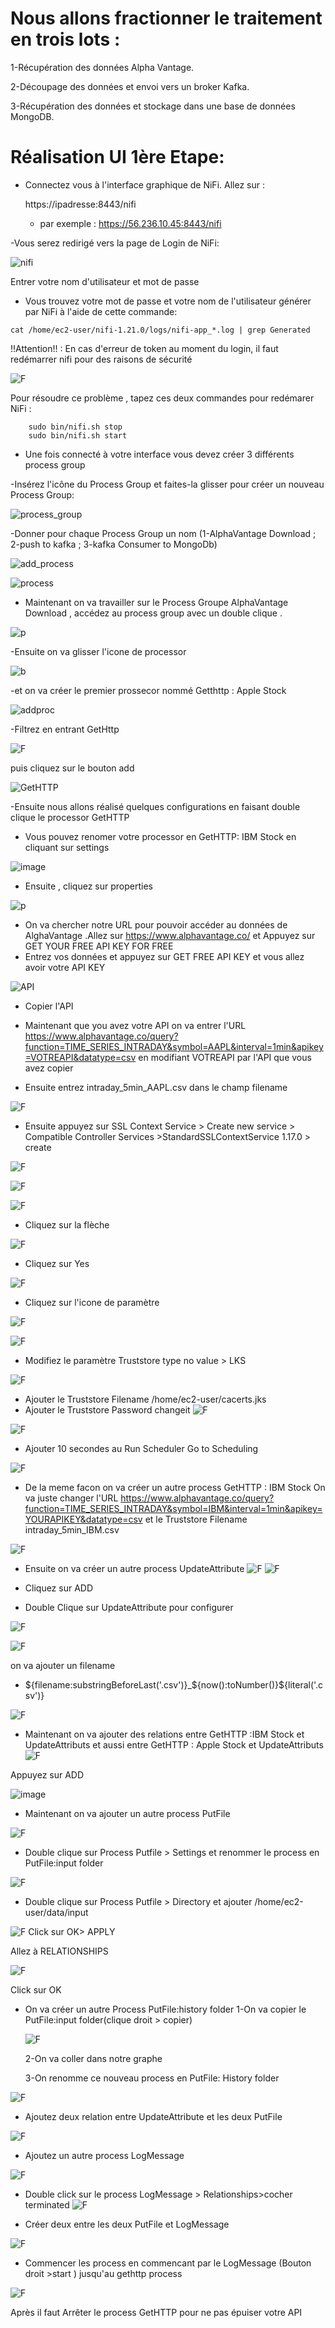 # Nous allons fractionner le traitement en trois lots :

  1-Récupération des données Alpha Vantage.
  
  2-Découpage des données et envoi vers un broker Kafka.
  
  3-Récupération des données et stockage dans une base de données MongoDB.
  
# Réalisation UI 1ère Etape:	
- Connectez vous à l'interface graphique de NiFi. Allez sur :

   https://ipadresse:8443/nifi
   
   - par exemple : https://56.236.10.45:8443/nifi
   
-Vous serez redirigé vers la page de Login de NiFi:

![nifi](https://user-images.githubusercontent.com/78825764/193147697-1b9ee848-c8c9-42da-88b6-98e83ab4e6e4.PNG)

Entrer votre nom d'utilisateur et mot de passe
     
- Vous trouvez votre mot de passe et votre nom de l'utilisateur générer par NiFi à l'aide de cette commande:
      
 ```console
 cat /home/ec2-user/nifi-1.21.0/logs/nifi-app_*.log | grep Generated
 ```
  
!!Attention!! : 
     En cas d'erreur de token au moment du login, il faut redémarrer nifi pour des raisons de sécurité
    
![F](https://user-images.githubusercontent.com/78825764/193429384-88919907-4750-448c-93ec-be637973ad73.png)
  
Pour résoudre ce problème , tapez ces deux commandes pour redémarer NiFi :
     
```console
    sudo bin/nifi.sh stop
    sudo bin/nifi.sh start
```
  

  

- Une fois connecté à votre interface vous devez créer 3 différents process group

-Insérez l'icône du Process Group et faites-la glisser pour créer un nouveau Process Group:

![process_group](https://user-images.githubusercontent.com/78825764/193155523-9dc14871-1799-4aaf-8bef-cc0463eaefb7.PNG)

-Donner pour chaque Process Group un nom (1-AlphaVantage Download ; 2-push to kafka ; 3-kafka Consumer to MongoDb)

![add_process](https://user-images.githubusercontent.com/78825764/193156172-2f58be31-51cb-4ac9-b4e5-35dda96a5ae6.PNG)

![process](https://user-images.githubusercontent.com/78825764/193156594-d4cfa7cd-a5fb-48b1-9735-e3cd128a266e.PNG)

- Maintenant on va travailler sur le Process Groupe AlphaVantage Download , accédez au process group avec un double clique .

![p](https://user-images.githubusercontent.com/78825764/193159163-7456956c-e1f9-40c4-9e5b-5f7698cfea60.PNG)

-Ensuite on va glisser l'icone de processor 


![b](https://user-images.githubusercontent.com/78825764/193159262-452364ad-5ba5-4667-a881-cf14bee04724.png)

-et on va créer le premier prossecor nommé Getthttp : Apple Stock

![addproc](https://user-images.githubusercontent.com/78825764/193159722-154b95e1-5aef-4853-af32-28c80fea1f32.PNG)

  -Filtrez en entrant GetHttp
  
  ![F](https://user-images.githubusercontent.com/78825764/193159995-fb9b8ac9-36a3-47b7-b5c0-9d8b5bb595f5.png)
    
 puis cliquez sur le bouton add



![GetHTTP](https://user-images.githubusercontent.com/78825764/193209167-4b3a769c-12d3-4a2d-a1b8-7eec98cdfbca.PNG)
 
 -Ensuite nous allons réalisé quelques configurations en faisant double clique le processor GetHTTP 
 
        
  - Vous pouvez renomer votre processor en GetHTTP: IBM Stock en cliquant sur settings
 

![image](https://user-images.githubusercontent.com/78825764/232909628-4b627140-36a0-4501-acdc-48bd5cd07d61.png)

  - Ensuite , cliquez sur properties
  
  
  
  ![p](https://user-images.githubusercontent.com/78825764/193217500-8fc0cfb8-4659-4653-9940-651a84974b75.PNG)

  - On va chercher notre URL pour pouvoir accéder au données de AlghaVantage .Allez sur https://www.alphavantage.co/ et Appuyez sur GET YOUR FREE API KEY FOR FREE
  - Entrez vos données et appuyez sur GET FREE API KEY et vous allez avoir votre API KEY
     
![API](https://user-images.githubusercontent.com/78825764/193216923-e11b27d0-7776-4b8b-9220-c7573484c878.PNG)

  - Copier l'API 
  
  - Maintenant que you avez votre API on va entrer l'URL https://www.alphavantage.co/query?function=TIME_SERIES_INTRADAY&symbol=AAPL&interval=1min&apikey=VOTREAPI&datatype=csv en modifiant VOTREAPI par l'API que vous avez copier 
  
  - Ensuite entrez intraday_5min_AAPL.csv dans le champ filename 
  
  ![F](https://user-images.githubusercontent.com/78825764/193219225-22b86fad-ebda-47cf-a017-e7cee90e2ed5.png)

  - Ensuite appuyez sur SSL Context Service > Create new service > Compatible Controller Services >StandardSSLContextService 1.17.0 > create
   
  
  
  ![F](https://user-images.githubusercontent.com/78825764/193219872-f93ceaf9-8da9-469b-bf03-432bf080930d.png)
  

![F](https://user-images.githubusercontent.com/78825764/193220732-7bf0b551-4d37-4d08-a35e-42a033027401.png)


![F](https://user-images.githubusercontent.com/78825764/193221722-7db7bd8a-62f9-4b28-ba75-6ae2edc1ee2c.png)

- Cliquez sur la flèche 



![F](https://user-images.githubusercontent.com/78825764/193222554-4e0832ae-d38f-4ad3-9c00-e689a9cd8fbd.png)

- Cliquez sur Yes


![F](https://user-images.githubusercontent.com/78825764/193222725-2399018b-c7a1-479a-83b2-daf188b4e588.png)

- Cliquez sur l'icone de paramètre 


![F](https://user-images.githubusercontent.com/78825764/193223530-b779f5db-592e-47c4-96d8-02d80917ad7b.png)

![F](https://user-images.githubusercontent.com/78825764/193225234-8acbfe0c-5dd1-40b6-88f5-8d6f20bff3e8.png)

- Modifiez le paramètre Truststore type no value > LKS

![F](https://user-images.githubusercontent.com/78825764/193225694-63f370de-8023-4ad0-a68f-d8fc7f1499fd.png)

- Ajouter le Truststore Filename /home/ec2-user/cacerts.jks
- Ajouter le Truststore Password changeit 
![F](https://user-images.githubusercontent.com/78825764/193227831-105915ce-cc31-4c35-b2fe-fbbacba48f72.png)

![F](https://user-images.githubusercontent.com/78825764/193228993-dfc8f1ee-31bc-407e-9b28-5a9dcba3ab21.png)
- Ajouter 10 secondes au Run Scheduler Go to Scheduling


![F](https://user-images.githubusercontent.com/78825764/193268695-7033581d-a4a5-4fea-a4bc-ee602573f535.png)

- De la meme facon on va créer un autre process GetHTTP : IBM Stock
On va juste changer l'URL https://www.alphavantage.co/query?function=TIME_SERIES_INTRADAY&symbol=IBM&interval=1min&apikey=YOURAPIKEY&datatype=csv et le Truststore Filename intraday_5min_IBM.csv

![F](https://user-images.githubusercontent.com/78825764/193233997-d64b2b4b-0777-4985-8441-bbb39ee679f6.png)

- Ensuite on va créer un autre process UpdateAttribute
![F](https://user-images.githubusercontent.com/78825764/193234534-3d1af3d5-5356-45cf-b1b4-65e578c602bd.png)
![F](https://user-images.githubusercontent.com/78825764/193234649-c6939729-2765-432a-84d4-cf4b3b2d7f50.png)
- Cliquez sur ADD

- Double Clique sur UpdateAttribute pour configurer 

![F](https://user-images.githubusercontent.com/78825764/193237554-c5057f47-f2a4-42cd-ba8a-01c40a10c392.png)

![F](https://user-images.githubusercontent.com/78825764/193237913-6634e3de-93a4-4f9b-8ef0-88258c089b21.png)

on va ajouter un filename 


 - ${filename:substringBeforeLast('.csv')}_${now():toNumber()}${literal('.csv')}

![F](https://user-images.githubusercontent.com/78825764/193238345-c5d02d00-cd31-4926-8332-4b5de975c351.png)
- Maintenant on va ajouter des relations entre GetHTTP :IBM Stock et UpdateAttributs et aussi entre GetHTTP : Apple Stock et UpdateAttributs
![F](https://user-images.githubusercontent.com/78825764/193239963-202238ce-dfbb-4cd1-a998-a87ee118251c.png)

Appuyez sur ADD

![image](https://user-images.githubusercontent.com/78825764/193240172-49c059e5-6722-4e84-a682-5a06d9815c48.png)

- Maintenant on va ajouter un autre process PutFile

![F](https://user-images.githubusercontent.com/78825764/193240631-128f83b3-63f5-463a-b5b8-45be9949dfc0.png)

- Double clique sur Process Putfile > Settings et renommer le process en PutFile:input folder


![F](https://user-images.githubusercontent.com/78825764/193293009-85a12551-ad50-4ee5-ac69-76efbfd98324.png)

- Double clique sur Process Putfile > Directory et ajouter /home/ec2-user/data/input


![F](https://user-images.githubusercontent.com/78825764/193280880-38a469fe-aacd-47cf-bdc8-6884d92893c8.png)
Click sur OK> APPLY

Allez à RELATIONSHIPS

![F](https://user-images.githubusercontent.com/78825764/193241720-67b62598-ad3d-47f1-8c0c-3e507b3a4398.png)

Click sur OK

- On va créer un autre Process PutFile:history folder
    1-On va copier le PutFile:input folder(clique droit > copier)
    
    ![F](https://user-images.githubusercontent.com/78825764/193293681-1bccf2ae-d5bb-4416-9637-5c37d05296de.png)
    
    2-On va coller dans notre graphe
    
    3-On renomme ce nouveau process en PutFile: History folder
    

![F](https://user-images.githubusercontent.com/78825764/193295138-a66074f0-c71b-485a-8db3-e29a6720aea6.png)


- Ajoutez deux relation entre UpdateAttribute et les deux PutFile

![F](https://user-images.githubusercontent.com/78825764/193296025-c8cf6f9f-2754-49a9-91fb-fbcaf3a2930d.png)

- Ajoutez un autre process LogMessage

![F](https://user-images.githubusercontent.com/78825764/193242745-967dde53-ebc1-471d-b902-8931f0fa1650.png)
 
- Double click sur le process LogMessage > Relationships>cocher terminated
![F](https://user-images.githubusercontent.com/78825764/193298572-073f0c2f-a441-4415-9aa1-416122233051.png)



- Créer deux entre les deux PutFile et LogMessage


![F](https://user-images.githubusercontent.com/78825764/193299448-5aa6eb79-d71c-47e7-982d-9b2736e2d3e7.png)



- Commencer les process en commencant par le LogMessage (Bouton droit >start ) jusqu'au gethttp process


![F](https://user-images.githubusercontent.com/78825764/193300186-3772bbc9-c249-4c9f-a2cf-9eeac711fc12.png)

Après il faut Arrêter le process GetHTTP pour ne pas épuiser votre API 
